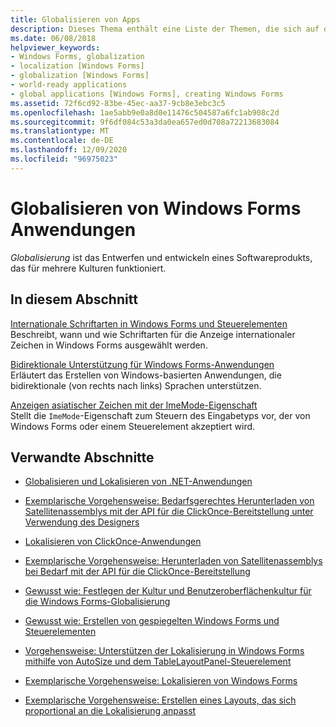 ```yaml
---
title: Globalisieren von Apps
description: Dieses Thema enthält eine Liste der Themen, die sich auf die Globalisierung Windows Forms Anwendungen beziehen.
ms.date: 06/08/2018
helpviewer_keywords:
- Windows Forms, globalization
- localization [Windows Forms]
- globalization [Windows Forms]
- world-ready applications
- global applications [Windows Forms], creating Windows Forms
ms.assetid: 72f6cd92-83be-45ec-aa37-9cb8e3ebc3c5
ms.openlocfilehash: 1ae5abb9e0a8d0e11476c504587a6fc1ab908c2d
ms.sourcegitcommit: 9f6df084c53a3da0ea657ed0d708a72213683084
ms.translationtype: MT
ms.contentlocale: de-DE
ms.lasthandoff: 12/09/2020
ms.locfileid: "96975023"
---
```

# <a name="globalizing-windows-forms-applications"></a>Globalisieren von Windows Forms Anwendungen

*Globalisierung* ist das Entwerfen und entwickeln eines Softwareprodukts, das für mehrere Kulturen funktioniert.

## <a name="in-this-section"></a>In diesem Abschnitt

[Internationale Schriftarten in Windows Forms und Steuerelementen](international-fonts-in-windows-forms-and-controls.md)  
Beschreibt, wann und wie Schriftarten für die Anzeige internationaler Zeichen in Windows Forms ausgewählt werden.

[Bidirektionale Unterstützung für Windows Forms-Anwendungen](bi-directional-support-for-windows-forms-applications.md)  
Erläutert das Erstellen von Windows-basierten Anwendungen, die bidirektionale (von rechts nach links) Sprachen unterstützen.

[Anzeigen asiatischer Zeichen mit der ImeMode-Eigenschaft](display-of-asian-characters-with-the-imemode-property.md)  
Stellt die `ImeMode`-Eigenschaft zum Steuern des Eingabetyps vor, der von Windows Forms oder einem Steuerelement akzeptiert wird.

## <a name="related-sections"></a>Verwandte Abschnitte

- [Globalisieren und Lokalisieren von .NET-Anwendungen](/dotnet/standard/globalization-localization/index)

- [Exemplarische Vorgehensweise: Bedarfsgerechtes Herunterladen von Satellitenassemblys mit der API für die ClickOnce-Bereitstellung unter Verwendung des Designers](/visualstudio/deployment/walkthrough-downloading-satellite-assemblies-on-demand-with-the-clickonce-deployment-api-using-the-designer)

- [Lokalisieren von ClickOnce-Anwendungen](/visualstudio/deployment/localizing-clickonce-applications)

- [Exemplarische Vorgehensweise: Herunterladen von Satellitenassemblys bei Bedarf mit der API für die ClickOnce-Bereitstellung](/visualstudio/deployment/walkthrough-downloading-satellite-assemblies-on-demand-with-the-clickonce-deployment-api)

- [Gewusst wie: Festlegen der Kultur und Benutzeroberflächenkultur für die Windows Forms-Globalisierung](/previous-versions/visualstudio/visual-studio-2010/b28bx3bh(v=vs.100))

- [Gewusst wie: Erstellen von gespiegelten Windows Forms und Steuerelementen](/previous-versions/visualstudio/visual-studio-2010/xwbz5ws0(v=vs.100))

- [Vorgehensweise: Unterstützen der Lokalisierung in Windows Forms mithilfe von AutoSize und dem TableLayoutPanel-Steuerelement](/previous-versions/visualstudio/visual-studio-2010/1zkt8b33(v=vs.100))

- [Exemplarische Vorgehensweise: Lokalisieren von Windows Forms](/previous-versions/visualstudio/visual-studio-2010/y99d1cd3(v=vs.100))

- [Exemplarische Vorgehensweise: Erstellen eines Layouts, das sich proportional an die Lokalisierung anpasst](/previous-versions/visualstudio/visual-studio-2010/7k9fa71y(v=vs.100))
